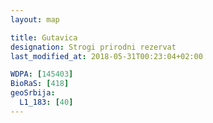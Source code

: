 ```yaml
---
layout: map

title: Gutavica
designation: Strogi prirodni rezervat
last_modified_at: 2018-05-31T00:23:04+02:00

WDPA: [145403]
BioRaS: [418]
geoSrbija:
  L1_183: [40]
---
```

